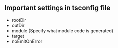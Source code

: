 ## Important settings in tsconfig file
- rootDir
- outDir
- module 
  (Specify what module code is generated)
- target
- noEmitOnError